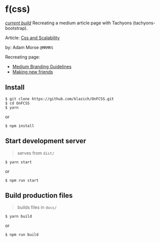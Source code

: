 # f(css)
[*current build*](https://klazich.github.io/on-functional-css/)
Recreating a medium article page with Tachyons (tachyons-bootstrap).

Article: [Css and Scalability](http://mrmrs.github.io/writing/2016/03/24/scalable-css/)

by: Adam Morse `@MRMRS`

Recreating page:
- [Medium Branding Guidelines](https://medium.design/logos-and-brand-guidelines-f1a01a733592)
- [Making new friends](https://medium.design/making-new-friends-601525dbf5a8)

## Install
```
$ git clone https://github.com/klazich/OnFCSS.git
$ cd OnFCSS
$ yarn
```
or
```
$ npm install
```

## Start development server
> serves from `dist/`
```
$ yarn start
```
or
```
$ npm run start
```

## Build production files
> builds files in `docs/`
```
$ yarn build
```
or
```
$ npm run build
```
